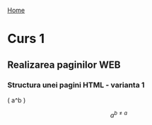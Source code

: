 [Home](/index.md)

<!-- <script src="https://polyfill.io/v3/polyfill.min.js?features=es6"></script>

<br>

<script id="MathJax-script" async src="https://cdn.jsdelivr.net/npm/mathjax@3/es5/tex-mml-chtml.js"></script> -->


<!-- <script 
    src="https://cdnjs.cloudflare.com/ajax/libs/mathjax/2.7.7/MathJax.js?config=TeX-AMS_HTML">
</script> -->

<script type="text/javascript" async
  src="https://cdn.jsdelivr.net/npm/mathjax@3/es5/tex-mml-chtml.js">
</script>

# Curs 1

## Realizarea paginilor WEB

### Structura unei pagini HTML - varianta 1

\( a^b \)

$$ a^{b\neq a} $$
